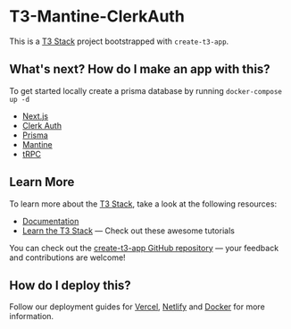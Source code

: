 # T3-Mantine-ClerkAuth

This is a [T3 Stack](https://create.t3.gg/) project bootstrapped with `create-t3-app`.

## What's next? How do I make an app with this?

To get started locally create a prisma database by running `docker-compose up -d`

- [Next.js](https://nextjs.org)
- [Clerk Auth](https://clerk.com/docs/nextjs/set-environment-keys)
- [Prisma](https://prisma.io)
- [Mantine](https://mantine.dev/)
- [tRPC](https://trpc.io)

## Learn More

To learn more about the [T3 Stack](https://create.t3.gg/), take a look at the following resources:

- [Documentation](https://create.t3.gg/)
- [Learn the T3 Stack](https://create.t3.gg/en/faq#what-learning-resources-are-currently-available) — Check out these awesome tutorials

You can check out the [create-t3-app GitHub repository](https://github.com/t3-oss/create-t3-app) — your feedback and contributions are welcome!

## How do I deploy this?

Follow our deployment guides for [Vercel](https://create.t3.gg/en/deployment/vercel), [Netlify](https://create.t3.gg/en/deployment/netlify) and [Docker](https://create.t3.gg/en/deployment/docker) for more information.

